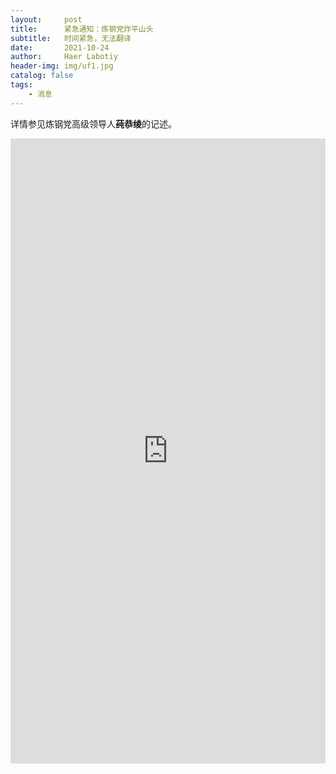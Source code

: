 ```yaml
---
layout:     post
title:      紧急通知：炼钢党炸平山头
subtitle:   时间紧急，无法翻译
date:       2021-10-24
author:     Haer Labotiy
header-img: img/uf1.jpg
catalog: false
tags:
    - 消息
---
```


详情参见炼钢党高级领导人**莼恭绫**的记述。

<embed src="https://hssrgov.github.io/files/2021-10-24-001.pdf" width="100%" height="1000px">
